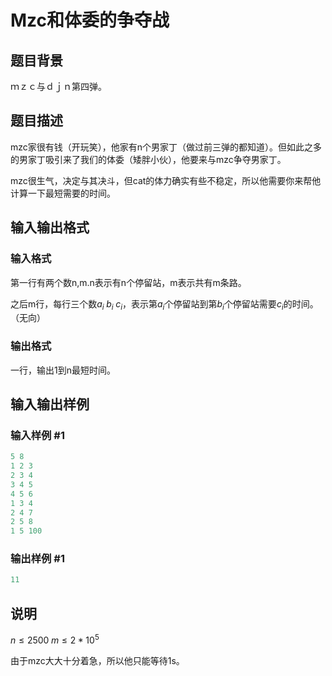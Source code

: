 # Mzc和体委的争夺战

## 题目背景

ｍｚｃ与ｄｊｎ第四弹。

## 题目描述

mzc家很有钱（开玩笑），他家有n个男家丁（做过前三弹的都知道）。但如此之多的男家丁吸引来了我们的体委（矮胖小伙），他要来与mzc争夺男家丁。

mzc很生气，决定与其决斗，但cat的体力确实有些不稳定，所以他需要你来帮他计算一下最短需要的时间。

## 输入输出格式

### 输入格式

第一行有两个数n,m.n表示有n个停留站，m表示共有m条路。

之后m行，每行三个数$a_i \; b_i \; c_i$，表示第$a_i$个停留站到第$b_i$个停留站需要$c_i$的时间。（无向）

### 输出格式

一行，输出1到n最短时间。

## 输入输出样例

### 输入样例 #1

```cpp
5 8
1 2 3
2 3 4
3 4 5
4 5 6
1 3 4
2 4 7
2 5 8
1 5 100

```
### 输出样例 #1

```cpp
11
```


## 说明

$n \leq 2500\;m \leq 2*10^5$

由于mzc大大十分着急，所以他只能等待1s。

